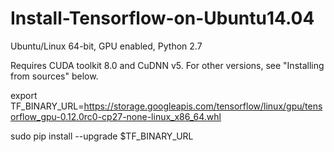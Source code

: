 # Install-Tensorflow-on-Ubuntu14.04

Ubuntu/Linux 64-bit, GPU enabled, Python 2.7

Requires CUDA toolkit 8.0 and CuDNN v5. For other versions, see "Installing from sources" below.

export TF_BINARY_URL=https://storage.googleapis.com/tensorflow/linux/gpu/tensorflow_gpu-0.12.0rc0-cp27-none-linux_x86_64.whl

sudo pip install --upgrade $TF_BINARY_URL
